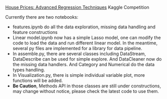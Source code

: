  [House Prices: Advanced Regression Techniques](https://www.kaggle.com/c/house-prices-advanced-regression-technologies) Kaggle Competition

Currently there are two notebooks:
* features.ipynb do all the data exploration, missing data handling and feature constructions
* Linear model.ipynb now has a simple Lasso model, one can modify the code to load the data and run different linear model.
In the meantime, several py files are implemented for a library for data pipeline.
* In assemble.py, there are several classes including DataStream, DataDescribe can be used for simple explore. And DataCleaner now do the missing data handlers. And Category and Numerical do the data types handling.
* In Visualization.py, there is simple individual variable plot, more functions will be added.
* __Be Caution__, Methods API in those classes are still under constructions, may change without notice, please check the latest code to use them. 